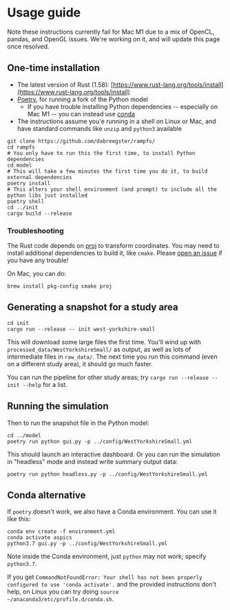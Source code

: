 # Usage guide

Note these instructions currently fail for Mac M1 due to a mix of OpenCL,
pandas, and OpenGL issues. We're working on it, and will update this page once
resolved.

## One-time installation

- The latest version of Rust (1.58):
  [https://www.rust-lang.org/tools/install](https://www.rust-lang.org/tools/install)
- [Poetry](https://python-poetry.org), for running a fork of the Python model
  - If you have trouble installing Python dependencies -- especially on Mac M1
    -- you can instead use
    [conda](https://docs.conda.io/projects/conda/en/latest/index.html)
- The instructions assume you'e running in a shell on Linux or Mac, and have
  standard commands like `unzip` and `python3` available

```shell
git clone https://github.com/dabreegster/rampfs/
cd rampfs
# You only have to run this the first time, to install Python dependencies
cd model
# This will take a few minutes the first time you do it, to build external dependencies
poetry install
# This alters your shell environment (and prompt) to include all the python libs just installed
poetry shell
cd ../init
cargo build --release
```

### Troubleshooting

The Rust code depends on [proj](https://proj.org) to transform coordinates. You
may need to install additional dependencies to build it, like `cmake`. Please
[open an issue](https://github.com/dabreegster/rampfs/issues) if you have any
trouble!

On Mac, you can do:

```shell
brew install pkg-config cmake proj
```

## Generating a snapshot for a study area

```
cd init
cargo run --release -- init west-yorkshire-small
```

This will download some large files the first time. You'll wind up with
`processed_data/WestYorkshireSmall/` as output, as well as lots of intermediate
files in `raw_data/`. The next time you run this command (even on a different
study area), it should go much faster.

You can run the pipeline for other study areas; try
`cargo run --release -- init --help` for a list.

## Running the simulation

Then to run the snapshot file in the Python model:

```shell
cd ../model
poetry run python gui.py -p ../config/WestYorkshireSmall.yml
```

This should launch an interactive dashboard. Or you can run the simulation in
"headless" mode and instead write summary output data:

```shell
poetry run python headless.py -p ../config/WestYorkshireSmall.yml
```

## Conda alternative

If `poetry` doesn't work, we also have a Conda environment. You can use it like
this:

```shell
conda env create -f environment.yml
conda activate aspics
python3.7 gui.py -p ../config/WestYorkshireSmall.yml
```

Note inside the Conda environment, just `python` may not work; specify
`python3.7`.

If you get
`CommandNotFoundError: Your shell has not been properly configured to use 'conda activate'.`
and the provided instructions don't help, on Linux you can try doing
`source ~/anaconda3/etc/profile.d/conda.sh`.
